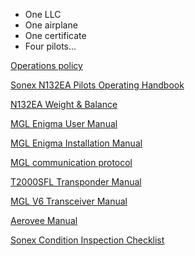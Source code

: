 * One LLC
* One airplane
* One certificate
* Four pilots...

[Operations policy](Operations.md)

[Sonex N132EA Pilots Operating Handbook](Sonex_POH.pdf)

[N132EA Weight & Balance](weight_and_balance.jpg)

[MGL Enigma User Manual](MGL_EFIS_user_manual.pdf) 

[MGL Enigma Installation Manual](Enigma.pdf) 

[MGL communication protocol](MGL_EFIS_comm_protocol.pdf) 

[T2000SFL Transponder Manual](T2000SFL.pdf)

[MGL V6 Transceiver Manual](V6_Transceiver_Manual.pdf)

[Aerovee Manual](AeroVee_2.1_Manual.pdf)

[Sonex Condition Inspection Checklist](N604X_Condition_Inspection_Checklist.pdf)

